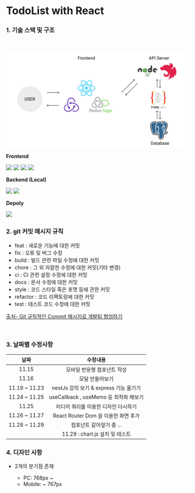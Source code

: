 # TodoList with React

### 1. 기술 스택 및 구조

<br>

![구조](/doc/new_structure.png)

**Frontend**

<img src="https://img.shields.io/badge/javascript-F7DF1E?style=for-the-badge&logo=javascript&logoColor=black">
<img src="https://img.shields.io/badge/redux-764ABC?style=for-the-badge&logo=redux&logoColor=black">
<img src="https://img.shields.io/badge/redux saga-999999?style=for-the-badge&logo=redux-saga&logoColor=black">
<img src="https://img.shields.io/badge/emotionJS-DB7093?style=for-the-badge&logo=styled-components&logoColor=black">

<br>

**Backend (Local)**

<img src="https://img.shields.io/badge/nodeJS-339933?style=for-the-badge&logo=node.js&logoColor=black">
<img src="https://img.shields.io/badge/nestjs-E0234E?style=for-the-badge&logo=nestjs&logoColor=black">

<br>

**Depoly**

<img src="https://img.shields.io/badge/Heroku-430098?style=for-the-badge&logo=heroku&logoColor=black">

<br>

### 2. git 커밋 메시지 규칙

- feat : 새로운 기능에 대한 커밋
- fix : 오류 및 버그 수정
- build : 빌드 관련 파일 수정에 대한 커밋
- chore : 그 외 자잘한 수정에 대한 커밋(기타 변경)
- ci : CI 관련 설정 수정에 대한 커밋
- docs : 문서 수정에 대한 커밋
- style : 코드 스타일 혹은 포맷 등에 관한 커밋
- refactor : 코드 리팩토링에 대한 커밋
- test : 테스트 코드 수정에 대한 커밋

[출처- Git 규칙적인 Commit 메시지로 개발팀 협업하기](https://xtring-dev.tistory.com/entry/Git-%EA%B7%9C%EC%B9%99%EC%A0%81%EC%9D%B8-Commit-%EB%A9%94%EC%84%B8%EC%A7%80%EB%A1%9C-%EA%B0%9C%EB%B0%9C%ED%8C%80-%ED%98%91%EC%97%85%ED%95%98%EA%B8%B0-%F0%9F%91%BE)

<br>

### 3. 날짜별 수정사항

|     날짜      |                수정내용                |
| :-----------: | :------------------------------------: |
|     11.15     |      모바일 반응형 컴포넌트 작성       |
|     11.16     |            모달 만들어보기             |
| 11.19 ~ 11.23 | nestJs 강의 보기 & express 기능 옮기기 |
| 11.24 ~ 11.25 | useCallback , useMemo 등 최적화 해보기 |
|     11.25     |  미디어 쿼리를 이용한 디자인 다시하기  |
| 11.26 ~ 11.27 |  React Router Dom 을 이용한 화면 추가  |
| 11.28 ~ 11.29 |        컴포넌트 갈아엎기 중 ...        |
|               |    11.29 : chart.js 설치 및 테스트     |

### 4. 디자인 사항

- 2개의 분기점 존재

  - PC: 768px ~
  - Mobile: ~ 767px
